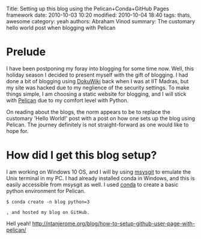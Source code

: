 Title: Setting up this blog using the Pelican+Conda+GitHub Pages framework
date: 2010-10-03 10:20
modified: 2010-10-04 18:40
tags: thats, awesome
category: yeah
authors: Abraham Vinod
summary: The customary hello world post when blogging with Pelican

# Prelude
I have been postponing my foray into blogging for some time now. Well, this
holiday season I decided to present myself with the gift of blogging. I had done
a bit of blogging using [DokuWiki](https://www.dokuwiki.org/) back when I was at
IIT Madras, but my site was hacked due to my neglience of the security settings.
To make things simple, I am choosing a static website for blogging, and I will
stick with [Pelican](https://blog.getpelican.com/) due to my comfort level with
Python. 

On reading about the blogs, the norm appears to be to replace the customary
'Hello World!' post with a post on how one sets up the blog using Pelican. The
journey definitely is not straight-forward as one would like to hope for.

# How did I get this blog setup?

I am working on Windows 10 OS, and I will by using
[msysgit](https://git-for-windows.github.io/) to emulate the Unix terminal in my
PC. I had already installed conda in Windows, and this is easily accessible from
msysgit as well. I used [conda](https://github.com/conda/conda) to create a
basic python environment for Pelican.
~~~
$ conda create -n blog python=3
~~~
    
    , and hosted my blog on GitHub.

Hell yeah!
http://ntanjerome.org/blog/how-to-setup-github-user-page-with-pelican/
